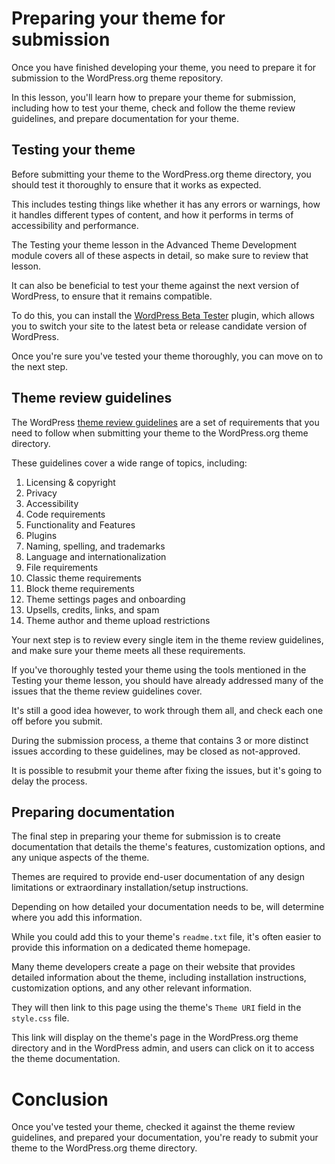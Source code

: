 # Preparing your theme for submission

Once you have finished developing your theme, you need to prepare it for submission to the WordPress.org theme repository. 

In this lesson, you'll learn how to prepare your theme for submission, including how to test your theme, check and follow the theme review guidelines, and prepare documentation for your theme.

## Testing your theme

Before submitting your theme to the WordPress.org theme directory, you should test it thoroughly to ensure that it works as expected.

This includes testing things like whether it has any errors or warnings, how it handles different types of content, and how it performs in terms of accessibility and performance.

The Testing your theme lesson in the Advanced Theme Development module covers all of these aspects in detail, so make sure to review that lesson.

It can also be beneficial to test your theme against the next version of WordPress, to ensure that it remains compatible.

To do this, you can install the [WordPress Beta Tester](https://wordpress.org/plugins/wordpress-beta-tester/) plugin, which allows you to switch your site to the latest beta or release candidate version of WordPress.

Once you're sure you've tested your theme thoroughly, you can move on to the next step.

## Theme review guidelines

The WordPress [theme review guidelines](https://make.wordpress.org/themes/handbook/review/required/) are a set of requirements that you need to follow when submitting your theme to the WordPress.org theme directory.

These guidelines cover a wide range of topics, including:

1. Licensing & copyright
2. Privacy
3. Accessibility
4. Code requirements
5. Functionality and Features
6. Plugins
7. Naming, spelling, and trademarks
8. Language and internationalization
9. File requirements
10. Classic theme requirements
11. Block theme requirements
12. Theme settings pages and onboarding
13. Upsells, credits, links, and spam
14. Theme author and theme upload restrictions

Your next step is to review every single item in the theme review guidelines, and make sure your theme meets all these requirements.

If you've thoroughly tested your theme using the tools mentioned in the Testing your theme lesson, you should have already addressed many of the issues that the theme review guidelines cover.

It's still a good idea however, to work through them all, and check each one off before you submit.

During the submission process, a theme that contains 3 or more distinct issues according to these guidelines, may be closed as not-approved.

It is possible to resubmit your theme after fixing the issues, but it's going to delay the process.

## Preparing documentation

The final step in preparing your theme for submission is to create documentation that details the theme's features, customization options, and any unique aspects of the theme.

Themes are required to provide end-user documentation of any design limitations or extraordinary installation/setup instructions.

Depending on how detailed your documentation needs to be, will determine where you add this information.

While you could add this to your theme's `readme.txt` file, it's often easier to provide this information on a dedicated theme homepage.

Many theme developers create a page on their website that provides detailed information about the theme, including installation instructions, customization options, and any other relevant information.

They will then link to this page using the theme's `Theme URI` field in the `style.css` file.

This link will display on the theme's page in the WordPress.org theme directory and in the WordPress admin, and users can click on it to access the theme documentation.

# Conclusion

Once you've tested your theme, checked it against the theme review guidelines, and prepared your documentation, you're ready to submit your theme to the WordPress.org theme directory.